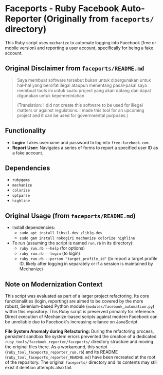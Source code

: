 # Faceports - Ruby Facebook Auto-Reporter (Originally from `faceports/` directory)

This Ruby script uses `mechanize` to automate logging into Facebook (free or mobile version) and
reporting a user account, specifically for being a fake account.

## Original Disclaimer from `faceports/README.md`

> Saya membuat software tersebut bukan untuk dipergunakan untuk hal-hal yang bersifat ilegal ataupun
> menentang pasal-pasal saya membuat tools ini untuk suatu project yang akan datang dan dapat
> digunakan untuk kepemerintahan.
>
> (Translation: I did not create this software to be used for illegal matters or against
> regulations. I made this tool for an upcoming project and it can be used for governmental
> purposes.)

## Functionality

- **Login:** Takes username and password to log into `free.facebook.com`.
- **Report User:** Navigates a series of forms to report a specified user ID as a fake account.

## Dependencies

- `rubygems`
- `mechanize`
- `colorize`
- `optparse`
- `highline`

## Original Usage (from `faceports/README.md`)

- Install dependencies:
  - `sudo apt install libssl-dev zlib1g-dev`
  - `sudo gem install nokogiri mechanize colorize highline`
- To run (assuming the script is named `run.rb` in its directory):
  - `ruby run.rb --help` (for options)
  - `ruby run.rb --login` (to login)
  - `ruby run.rb --person "target_profile_id"` (to report a target profile ID, likely after logging
    in separately or if a session is maintained by Mechanize)

## Note on Modernization Context

This script was evaluated as part of a larger project refactoring. Its core functionalities (login,
reporting) are aimed to be covered by the more robust, Selenium-based Python module
(`modules/facebook_automation.py`) within this repository. This Ruby script is preserved primarily
for reference. Direct execution of Mechanize-based scripts against modern Facebook can be unreliable
due to Facebook's increasing reliance on JavaScript.

**File System Anomaly during Refactoring:** During the refactoring process, persistent sandbox file
system errors prevented the creation of a dedicated `ruby_tools/facebook_reporter/faceports/`
directory structure and moving the original files there. As a workaround, this script
(`ruby_tool_faceports_reporter_run.rb`) and its README (`ruby_tool_faceports_reporter_README.md`)
have been recreated at the root of the repository. The original `faceports/` directory and its
contents may still exist if deletion attempts also fail.
